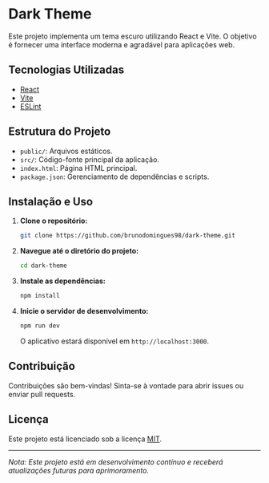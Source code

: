 # Dark Theme

Este projeto implementa um tema escuro utilizando React e Vite. O objetivo é fornecer uma interface moderna e agradável para aplicações web.

## Tecnologias Utilizadas

- [React](https://react.dev/)
- [Vite](https://vitejs.dev/)
- [ESLint](https://eslint.org/)

## Estrutura do Projeto

- `public/`: Arquivos estáticos.
- `src/`: Código-fonte principal da aplicação.
- `index.html`: Página HTML principal.
- `package.json`: Gerenciamento de dependências e scripts.

## Instalação e Uso

1. **Clone o repositório:**

   ```bash
   git clone https://github.com/brunodomingues98/dark-theme.git
   ```

2. **Navegue até o diretório do projeto:**

   ```bash
   cd dark-theme
   ```

3. **Instale as dependências:**

   ```bash
   npm install
   ```

4. **Inicie o servidor de desenvolvimento:**

   ```bash
   npm run dev
   ```

   O aplicativo estará disponível em `http://localhost:3000`.

## Contribuição

Contribuições são bem-vindas! Sinta-se à vontade para abrir issues ou enviar pull requests.

## Licença

Este projeto está licenciado sob a licença [MIT](LICENSE).

---

*Nota: Este projeto está em desenvolvimento contínuo e receberá atualizações futuras para aprimoramento.*

